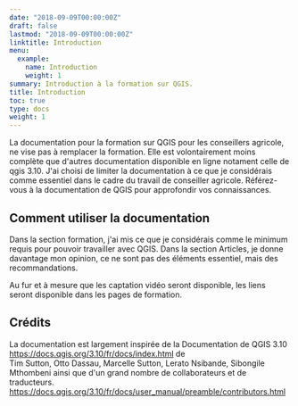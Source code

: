 ```yaml
---
date: "2018-09-09T00:00:00Z"
draft: false
lastmod: "2018-09-09T00:00:00Z"
linktitle: Introduction
menu:
  example:
    name: Introduction
    weight: 1
summary: Introduction à la formation sur QGIS.
title: Introduction
toc: true
type: docs
weight: 1
---
```


La documentation pour la formation sur QGIS pour les conseillers agricole, ne vise pas à remplacer la formation. Elle est volontairement moins complète que d'autres documentation disponible en ligne notament celle de qgis 3.10. J'ai choisi de limiter la documentation à ce que je considérais comme essentiel dans le cadre du travail de conseiller agricole. Référez-vous à la documentation de QGIS pour approfondir vos connaissances.


## Comment utiliser la documentation

Dans la section formation, j'ai mis ce que je considérais comme le minimum requis pour pouvoir travailler avec QGIS. Dans la section Articles, je donne davantage mon opinion, ce ne sont pas des éléments essentiel, mais des recommandations.

Au fur et à mesure que les captation vidéo seront disponible, les liens seront disponible dans les pages de formation.


## Crédits

La documentation est largement inspirée de la Documentation de QGIS 3.10 https://docs.qgis.org/3.10/fr/docs/index.html de 	
Tim Sutton, Otto Dassau, Marcelle Sutton, Lerato Nsibande, Sibongile Mthombeni ainsi que d'un grand nombre de collaborateurs et de traducteurs. https://docs.qgis.org/3.10/fr/docs/user_manual/preamble/contributors.html


